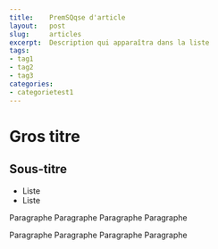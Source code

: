```yaml
---
title:    PremSQqse d'article
layout:   post
slug:     articles
excerpt:  Description qui apparaîtra dans la liste
tags:
- tag1
- tag2
- tag3
categories:
- categorietest1
---
```


Gros titre
==========

Sous-titre
----------

- Liste
- Liste

Paragraphe Paragraphe Paragraphe Paragraphe

Paragraphe Paragraphe Paragraphe Paragraphe